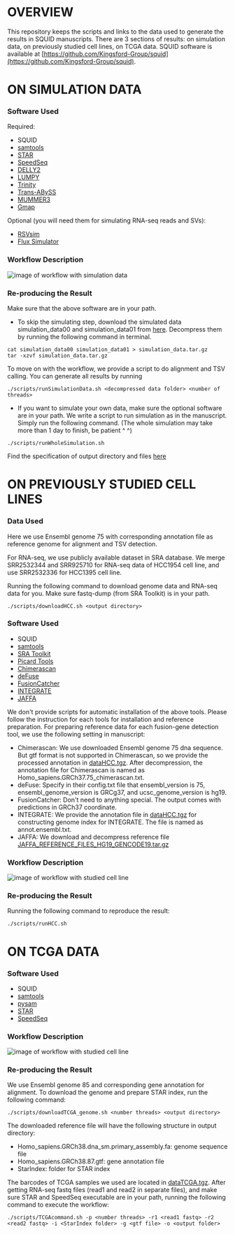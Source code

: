 # OVERVIEW
This repository keeps the scripts and links to the data used to generate the results in SQUID manuscripts. There are 3 sections of results: on simulation data, on previously studied cell lines, on TCGA data. SQUID software is available at [https://github.com/Kingsford-Group/squid](https://github.com/Kingsford-Group/squid).

# ON SIMULATION DATA
### Software Used
Required:
- SQUID
- [samtools](https://github.com/samtools/samtools)
- [STAR](https://github.com/alexdobin/STAR)
- [SpeedSeq](https://github.com/hall-lab/speedseq)
- [DELLY2](https://github.com/dellytools/delly)
- [LUMPY](https://github.com/arq5x/lumpy-sv)
- [Trinity](https://github.com/trinityrnaseq/trinityrnaseq)
- [Trans-ABySS](https://github.com/bcgsc/transabyss)
- [MUMMER3](https://github.com/marbl/MUMmer3)
- [Gmap](https://github.com/juliangehring/GMAP-GSNAP)

Optional (you will need them for simulating RNA-seq reads and SVs):
- [RSVsim](https://bioconductor.org/packages/release/bioc/html/RSVSim.html)
- [Flux Simulator](http://sammeth.net/confluence/display/SIM/Home)

### Workflow Description
![image of workflow with simulation data](doc/workflow_simulation.png)

### Re-producing the Result
Make sure that the above software are in your path.
- To skip the simulating step, download the simulated data simulation_data00 and simulation_data01 from [here](https://cmu.box.com/s/e9u6alp73rfdhfve2a51p6v391vweodq). Decompress them by running the following command in terminal.
```
cat simulation_data00 simulation_data01 > simulation_data.tar.gz
tar -xzvf simulation_data.tar.gz
```
To move on with the workflow, we provide a script to do alignment and TSV calling. You can generate all results by running
```
./scripts/runSimulationData.sh <decompressed data folder> <number of threads>
```

- If you want to simulate your own data, make sure the optional software are in your path. We write a script to run simulation as in the manuscript. Simply run the following command. (The whole simulation may take more than 1 day to finish, be patient ^ ^)
```
./scripts/runWholeSimulation.sh
```

Find the specification of output directory and files [here](doc/outputspec_simulation.md)

# ON PREVIOUSLY STUDIED CELL LINES
### Data Used
Here we use Ensembl genome 75 with corresponding annotation file as reference genome for alignment and TSV detection. 

For RNA-seq, we use publicly available dataset in SRA database. We merge SRR2532344 and SRR925710 for RNA-seq data of HCC1954 cell line, and use SRR2532336 for HCC1395 cell line.

Running the following command to download genome data and RNA-seq data for you. Make sure fastq-dump (from SRA Toolkit) is in your path.
```
./scripts/downloadHCC.sh <output directory>
```

### Software Used
- SQUID
- [samtools](https://github.com/samtools/samtools)
- [SRA Toolkit](https://trace.ncbi.nlm.nih.gov/Traces/sra/sra.cgi?view=software)
- [Picard Tools](https://broadinstitute.github.io/picard/)
- [Chimerascan](https://code.google.com/archive/p/chimerascan/)
- [deFuse](https://bitbucket.org/dranew/defuse)
- [FusionCatcher](https://github.com/ndaniel/fusioncatcher)
- [INTEGRATE](https://sourceforge.net/projects/integrate-fusion/)
- [JAFFA](https://github.com/Oshlack/JAFFA)

We don't provide scripts for automatic installation of the above tools. Please follow the instruction for each tools for installation and reference preparation. 
For preparing reference data for each fusion-gene detection tool, we use the following setting in manuscript:
- Chimerascan: We use downloaded Ensembl genome 75 dna sequence. But gtf format is not supported in Chimerascan, so we provide the processed annotation in [dataHCC.tgz](https://cmu.box.com/s/jfigzai5chin9gz2ujlgrfs0nfqqntjt). After decompression, the annotation file for Chimerascan is named as Homo_sapiens.GRCh37.75_chimerascan.txt.
- deFuse: Specify in their config.txt file that ensembl_version is 75, ensembl_genome_version is GRCg37, and ucsc_genome_version is hg19.
- FusionCatcher: Don't need to anything special. The output comes with predictions in GRCh37 coordinate.
- INTEGRATE: We provide the annotation file in [dataHCC.tgz](https://cmu.box.com/s/jfigzai5chin9gz2ujlgrfs0nfqqntjt) for constructing genome index for INTEGRATE. The file is named as annot.ensembl.txt.
- JAFFA: We download and decompress reference file [JAFFA_REFERENCE_FILES_HG19_GENCODE19.tar.gz](https://github.com/Oshlack/JAFFA/wiki/Download)

### Workflow Description
![image of workflow with studied cell line](doc/workflow_HCC.png)

### Re-producing the Result
Running the following command to reproduce the result:
```
./scripts/runHCC.sh 
```

# ON TCGA DATA
### Software Used
- SQUID
- [samtools](https://github.com/samtools/samtools)
- [pysam](http://pysam.readthedocs.io/en/latest/)
- [STAR](https://github.com/alexdobin/STAR)
- [SpeedSeq](https://github.com/hall-lab/speedseq)

### Workflow Description
![image of workflow with studied cell line](doc/workflow_TCGA.png)

### Re-producing the Result
We use Ensembl genome 85 and corresponding gene annotation for alignment. To download the genome and prepare STAR index, run the following command:
```
./scripts/downloadTCGA_genome.sh <number threads> <output directory>
```
The downloaded reference file will have the following structure in output directory:
- Homo_sapiens.GRCh38.dna_sm.primary_assembly.fa: genome sequence file
- Homo_sapiens.GRCh38.87.gtf: gene annotation file
- StarIndex: folder for STAR index

The barcodes of TCGA samples we used are located in [dataTCGA.tgz](https://cmu.box.com/s/ahg15ewlj03tmjd14pk27jpwmntxh68r). After getting RNA-seq fastq files (read1 and read2 in separate files), and make sure STAR and SpeedSeq executable are in your path, running the following command to execute the workflow:
```
./scripts/TCGAcommand.sh -p <number threads> -r1 <read1 fastq> -r2 <read2 fastq> -i <StarIndex folder> -g <gtf file> -o <output folder>
```